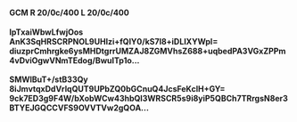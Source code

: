 #### GCM R 20/0c/400 L 20/0c/400
**lpTxaiWbwLfwjOos**<br/>**AnK3SqHRSCRPNOL9UHlzi+fQIY0/kS7l8+iDLIXYWpI=**<br/>**diuzprCmhrgke6ysMHDtgrrUMZAJ8ZGMVhsZ688+uqbedPA3VGxZPPm4vDviOgwVNmTEdog/BwuITp1o...**<br/><br/>
**SMWlBuT+/stB33Qy**<br/>**8iJmvtqxDdVrIqQUT9UPbZQ0bGCnuQ4JcsFeKclH+GY=**<br/>**9ck7ED3g9F4W/bXobWCw43hbQI3WRSCR5s9i8yiP5QBCh7TRrgsN8er3BTYEJGQCCVFS9OVVTVw2gQOA...**